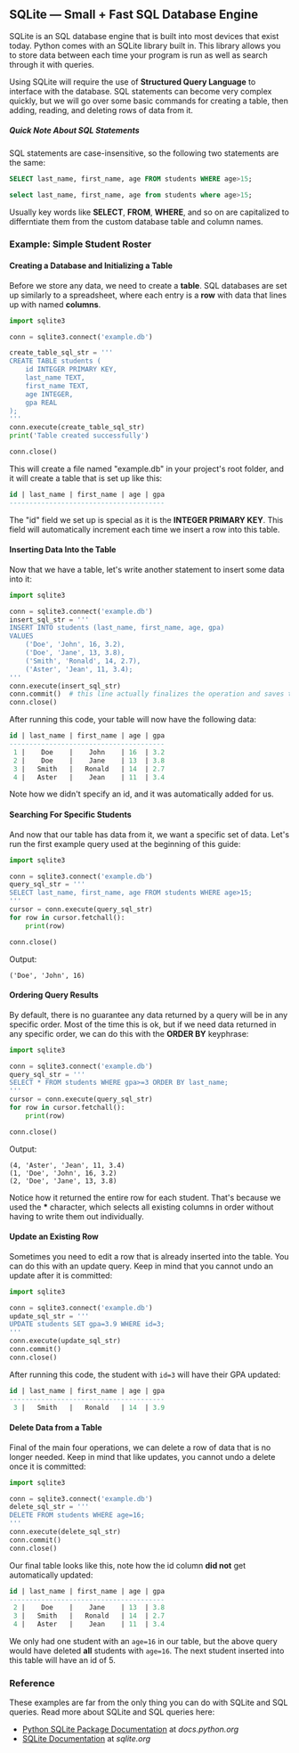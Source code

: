 ## SQLite — Small + Fast SQL Database Engine

SQLite is an SQL database engine that is built into most devices that exist today. Python comes with an SQLite library built in. This library allows you to store data between each time your program is run as well as search through it with queries.

Using SQLite will require the use of **Structured Query Language** to interface with the database. SQL statements can become very complex quickly, but we will go over some basic commands for creating a table, then adding, reading, and deleting rows of data from it.

##### Quick Note About SQL Statements

SQL statements are case-insensitive, so the following two statements are the same:

```SQL
SELECT last_name, first_name, age FROM students WHERE age>15;
```

```SQL
select last_name, first_name, age from students where age>15;
```

Usually key words like **SELECT**, **FROM**, **WHERE**, and so on are capitalized to differntiate them from the custom database table and column names.

### Example: Simple Student Roster

#### Creating a Database and Initializing a Table

Before we store any data, we need to create a **table**. SQL databases are set up similarly to a spreadsheet, where each entry is a **row** with data that lines up with named **columns**.

```python
import sqlite3

conn = sqlite3.connect('example.db')

create_table_sql_str = '''
CREATE TABLE students (
    id INTEGER PRIMARY KEY,
    last_name TEXT,
    first_name TEXT,
    age INTEGER,
    gpa REAL
);
'''
conn.execute(create_table_sql_str)
print('Table created successfully')

conn.close()
```

This will create a file named "example.db" in your project's root folder, and it will create a table that is set up like this:

```sql
id | last_name | first_name | age | gpa
---------------------------------------
```

The "id" field we set up is special as it is the **INTEGER PRIMARY KEY**. This field will automatically increment each time we insert a row into this table.

#### Inserting Data Into the Table

Now that we have a table, let's write another statement to insert some data into it:

```python
import sqlite3

conn = sqlite3.connect('example.db')
insert_sql_str = '''
INSERT INTO students (last_name, first_name, age, gpa)
VALUES
    ('Doe', 'John', 16, 3.2),
    ('Doe', 'Jane', 13, 3.8),
    ('Smith', 'Ronald', 14, 2.7),
    ('Aster', 'Jean', 11, 3.4);
'''
conn.execute(insert_sql_str)
conn.commit()  # this line actually finalizes the operation and saves to disk
conn.close()
```

After running this code, your table will now have the following data:

```sql
id | last_name | first_name | age | gpa
---------------------------------------
 1 |    Doe    |    John    | 16  | 3.2
 2 |    Doe    |    Jane    | 13  | 3.8
 3 |   Smith   |   Ronald   | 14  | 2.7
 4 |   Aster   |    Jean    | 11  | 3.4

```

Note how we didn't specify an id, and it was automatically added for us.

#### Searching For Specific Students

And now that our table has data from it, we want a specific set of data. Let's run the first example query used at the beginning of this guide:

```python
import sqlite3

conn = sqlite3.connect('example.db')
query_sql_str = '''
SELECT last_name, first_name, age FROM students WHERE age>15;
'''
cursor = conn.execute(query_sql_str)
for row in cursor.fetchall():
    print(row)

conn.close()
```

Output:

```text
('Doe', 'John', 16)
```

#### Ordering Query Results

By default, there is no guarantee any data returned by a query will be in any specific order. Most of the time this is ok, but if we need data returned in any specific order, we can do this with the **ORDER BY** keyphrase:

```python
import sqlite3

conn = sqlite3.connect('example.db')
query_sql_str = '''
SELECT * FROM students WHERE gpa>=3 ORDER BY last_name;
'''
cursor = conn.execute(query_sql_str)
for row in cursor.fetchall():
    print(row)

conn.close()
```

Output:

```text
(4, 'Aster', 'Jean', 11, 3.4)
(1, 'Doe', 'John', 16, 3.2)
(2, 'Doe', 'Jane', 13, 3.8)
```

Notice how it returned the entire row for each student. That's because we used the **\*** character, which selects all existing columns in order without having to write them out individually.

#### Update an Existing Row

Sometimes you need to edit a row that is already inserted into the table. You can do this with an update query. Keep in mind that you cannot undo an update after it is committed:

```python
import sqlite3

conn = sqlite3.connect('example.db')
update_sql_str = '''
UPDATE students SET gpa=3.9 WHERE id=3;
'''
conn.execute(update_sql_str)
conn.commit()
conn.close()
```

After running this code, the student with `id=3` will have their GPA updated:

```sql
id | last_name | first_name | age | gpa
---------------------------------------
 3 |   Smith   |   Ronald   | 14  | 3.9
```

#### Delete Data from a Table

Final of the main four operations, we can delete a row of data that is no longer needed. Keep in mind that like updates, you cannot undo a delete once it is committed:

```python
import sqlite3

conn = sqlite3.connect('example.db')
delete_sql_str = '''
DELETE FROM students WHERE age=16;
'''
conn.execute(delete_sql_str)
conn.commit()
conn.close()
```

Our final table looks like this, note how the id column **did not** get automatically updated:

```sql
id | last_name | first_name | age | gpa
---------------------------------------
 2 |    Doe    |    Jane    | 13  | 3.8
 3 |   Smith   |   Ronald   | 14  | 2.7
 4 |   Aster   |    Jean    | 11  | 3.4
```

We only had one student with an `age=16` in our table, but the above query would have deleted **all** students with `age=16`. The next student inserted into this table will have an id of 5.

### Reference

These examples are far from the only thing you can do with SQLite and SQL queries. Read more about SQLite and SQL queries here:

-   [Python SQLite Package Documentation](https://docs.python.org/3/library/sqlite3.html) at _docs.python.org_
-   [SQLite Documentation](https://www.sqlite.org/docs.html) at _sqlite.org_
